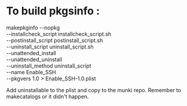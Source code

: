 # To build pkgsinfo :

makepkginfo --nopkg \
 --installcheck_script installcheck_script.sh \
 --postinstall_script postinstall_script.sh \
 --uninstall_script uninstall_script.sh \
 --unattended_install \
 --unattended_uninstall \
 --uninstall_method uninstall_script \
 --name Enable_SSH \
 --pkgvers 1.0 > Enable_SSH-1.0.plist

Add <key>uninstallable</key><true/> to the plist and copy to the munki repo.  Remember to makecatalogs or it didn't happen.